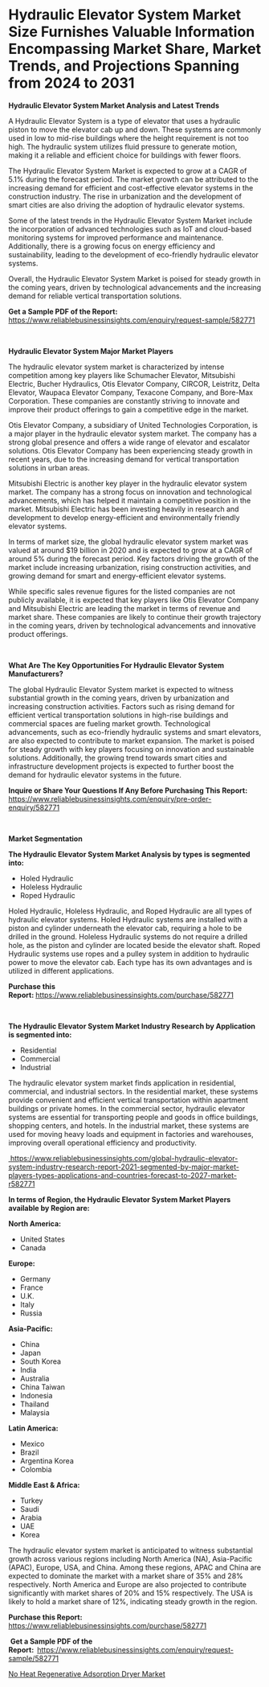 <p><h1>Hydraulic Elevator System Market Size Furnishes Valuable Information Encompassing Market Share, Market Trends, and Projections Spanning from 2024 to 2031</h1></p><p><strong>Hydraulic Elevator System Market Analysis and Latest Trends</strong></p>
<p><p>A Hydraulic Elevator System is a type of elevator that uses a hydraulic piston to move the elevator cab up and down. These systems are commonly used in low to mid-rise buildings where the height requirement is not too high. The hydraulic system utilizes fluid pressure to generate motion, making it a reliable and efficient choice for buildings with fewer floors.</p><p>The Hydraulic Elevator System Market is expected to grow at a CAGR of 5.1% during the forecast period. The market growth can be attributed to the increasing demand for efficient and cost-effective elevator systems in the construction industry. The rise in urbanization and the development of smart cities are also driving the adoption of hydraulic elevator systems.</p><p>Some of the latest trends in the Hydraulic Elevator System Market include the incorporation of advanced technologies such as IoT and cloud-based monitoring systems for improved performance and maintenance. Additionally, there is a growing focus on energy efficiency and sustainability, leading to the development of eco-friendly hydraulic elevator systems.</p><p>Overall, the Hydraulic Elevator System Market is poised for steady growth in the coming years, driven by technological advancements and the increasing demand for reliable vertical transportation solutions.</p></p>
<p><strong>Get a Sample PDF of the Report:&nbsp;</strong> <a href="https://www.reliablebusinessinsights.com/enquiry/request-sample/582771">https://www.reliablebusinessinsights.com/enquiry/request-sample/582771</a></p>
<p>&nbsp;</p>
<p><strong>Hydraulic Elevator System Major Market Players</strong></p>
<p><p>The hydraulic elevator system market is characterized by intense competition among key players like Schumacher Elevator, Mitsubishi Electric, Bucher Hydraulics, Otis Elevator Company, CIRCOR, Leistritz, Delta Elevator, Waupaca Elevator Company, Texacone Company, and Bore-Max Corporation. These companies are constantly striving to innovate and improve their product offerings to gain a competitive edge in the market.</p><p>Otis Elevator Company, a subsidiary of United Technologies Corporation, is a major player in the hydraulic elevator system market. The company has a strong global presence and offers a wide range of elevator and escalator solutions. Otis Elevator Company has been experiencing steady growth in recent years, due to the increasing demand for vertical transportation solutions in urban areas.</p><p>Mitsubishi Electric is another key player in the hydraulic elevator system market. The company has a strong focus on innovation and technological advancements, which has helped it maintain a competitive position in the market. Mitsubishi Electric has been investing heavily in research and development to develop energy-efficient and environmentally friendly elevator systems.</p><p>In terms of market size, the global hydraulic elevator system market was valued at around $19 billion in 2020 and is expected to grow at a CAGR of around 5% during the forecast period. Key factors driving the growth of the market include increasing urbanization, rising construction activities, and growing demand for smart and energy-efficient elevator systems.</p><p>While specific sales revenue figures for the listed companies are not publicly available, it is expected that key players like Otis Elevator Company and Mitsubishi Electric are leading the market in terms of revenue and market share. These companies are likely to continue their growth trajectory in the coming years, driven by technological advancements and innovative product offerings.</p></p>
<p>&nbsp;</p>
<p><strong>What Are The Key Opportunities For Hydraulic Elevator System Manufacturers?</strong></p>
<p><p>The global Hydraulic Elevator System market is expected to witness substantial growth in the coming years, driven by urbanization and increasing construction activities. Factors such as rising demand for efficient vertical transportation solutions in high-rise buildings and commercial spaces are fueling market growth. Technological advancements, such as eco-friendly hydraulic systems and smart elevators, are also expected to contribute to market expansion. The market is poised for steady growth with key players focusing on innovation and sustainable solutions. Additionally, the growing trend towards smart cities and infrastructure development projects is expected to further boost the demand for hydraulic elevator systems in the future.</p></p>
<p><strong>Inquire or Share Your Questions If Any Before Purchasing This Report:</strong> <a href="https://www.reliablebusinessinsights.com/enquiry/pre-order-enquiry/582771">https://www.reliablebusinessinsights.com/enquiry/pre-order-enquiry/582771</a></p>
<p>&nbsp;</p>
<p><strong>Market Segmentation</strong></p>
<p><strong>The Hydraulic Elevator System Market Analysis by types is segmented into:</strong></p>
<p><ul><li>Holed Hydraulic</li><li>Holeless Hydraulic</li><li>Roped Hydraulic</li></ul></p>
<p><p>Holed Hydraulic, Holeless Hydraulic, and Roped Hydraulic are all types of hydraulic elevator systems. Holed Hydraulic systems are installed with a piston and cylinder underneath the elevator cab, requiring a hole to be drilled in the ground. Holeless Hydraulic systems do not require a drilled hole, as the piston and cylinder are located beside the elevator shaft. Roped Hydraulic systems use ropes and a pulley system in addition to hydraulic power to move the elevator cab. Each type has its own advantages and is utilized in different applications.</p></p>
<p><strong>Purchase this Report:&nbsp;</strong><a href="https://www.reliablebusinessinsights.com/purchase/582771">https://www.reliablebusinessinsights.com/purchase/582771</a></p>
<p>&nbsp;</p>
<p><strong>The Hydraulic Elevator System Market Industry Research by Application is segmented into:</strong></p>
<p><ul><li>Residential</li><li>Commercial</li><li>Industrial</li></ul></p>
<p><p>The hydraulic elevator system market finds application in residential, commercial, and industrial sectors. In the residential market, these systems provide convenient and efficient vertical transportation within apartment buildings or private homes. In the commercial sector, hydraulic elevator systems are essential for transporting people and goods in office buildings, shopping centers, and hotels. In the industrial market, these systems are used for moving heavy loads and equipment in factories and warehouses, improving overall operational efficiency and productivity.</p></p>
<p><a href="https://www.reliablebusinessinsights.com/global-hydraulic-elevator-system-industry-research-report-2021-segmented-by-major-market-players-types-applications-and-countries-forecast-to-2027-market-r582771">&nbsp;https://www.reliablebusinessinsights.com/global-hydraulic-elevator-system-industry-research-report-2021-segmented-by-major-market-players-types-applications-and-countries-forecast-to-2027-market-r582771</a></p>
<p><strong>In terms of Region, the Hydraulic Elevator System Market Players available by Region are:</strong></p>
<p>
    <p> <strong> North America: </strong>
        <ul>
            <li>United States</li>
            <li>Canada</li>
        </ul>
        </p> 
    <p> <strong> Europe: </strong>
        <ul>
            <li>Germany</li>
            <li>France</li>
            <li>U.K.</li>
            <li>Italy</li>
            <li>Russia</li>
        </ul>
        </p> 
    <p> <strong> Asia-Pacific: </strong>
        <ul>
            <li>China</li>
            <li>Japan</li>
            <li>South Korea</li>
            <li>India</li>
            <li>Australia</li>
            <li>China Taiwan</li>
            <li>Indonesia</li>
            <li>Thailand</li>
            <li>Malaysia</li>
        </ul>
        </p> 
    <p> <strong> Latin America: </strong>
        <ul>
            <li>Mexico</li>
            <li>Brazil</li>
            <li>Argentina Korea</li>
            <li>Colombia</li>
        </ul>
        </p> 
    <p> <strong> Middle East & Africa: </strong>
        <ul>
            <li>Turkey</li>
            <li>Saudi</li>
            <li>Arabia</li>
            <li>UAE</li>
            <li>Korea</li>
        </ul>
    </p>
    </p>
<p><p>The hydraulic elevator system market is anticipated to witness substantial growth across various regions including North America (NA), Asia-Pacific (APAC), Europe, USA, and China. Among these regions, APAC and China are expected to dominate the market with a market share of 35% and 28% respectively. North America and Europe are also projected to contribute significantly with market shares of 20% and 15% respectively. The USA is likely to hold a market share of 12%, indicating steady growth in the region.</p></p>
<p><strong>Purchase this Report: </strong><a href="https://www.reliablebusinessinsights.com/purchase/582771">https://www.reliablebusinessinsights.com/purchase/582771</a></p>
<p>&nbsp;<strong>Get a Sample PDF of the Report:&nbsp;&nbsp;</strong><a href="https://www.reliablebusinessinsights.com/enquiry/request-sample/582771">https://www.reliablebusinessinsights.com/enquiry/request-sample/582771</a></p>
<p><strong></strong></p>
<p><p><a href="https://github.com/jasminebabez/Market-Research-Report-List-1/blob/main/no-heat-regenerative-adsorption-dryer-market.md">No Heat Regenerative Adsorption Dryer Market</a></p></p>